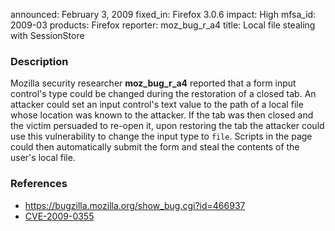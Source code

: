 announced: February 3, 2009
fixed_in: Firefox 3.0.6
impact: High
mfsa_id: 2009-03
products: Firefox
reporter: moz_bug_r_a4
title: Local file stealing with SessionStore

<h3>Description</h3>

<p>Mozilla security researcher <strong>moz_bug_r_a4</strong> reported that
a form input control's type could be changed during the restoration of a
closed tab. An attacker could set an input control's text value to the
path of a local file whose location was known to the attacker. If the tab
was then closed and the victim persuaded to re-open it, upon restoring the
tab the attacker could use this vulnerability to change the input type to
<code>file</code>. Scripts in the page could then automatically submit
the form and steal the contents of the user's local file.</p>

<h3>References</h3>

<ul>
  <li><a href="https://bugzilla.mozilla.org/show_bug.cgi?id=466937">https://bugzilla.mozilla.org/show_bug.cgi?id=466937</a></li>
  <li><a class="ex-ref" href="http://cve.mitre.org/cgi-bin/cvename.cgi?name=CVE-2009-0355">CVE-2009-0355</a></li>
</ul>



